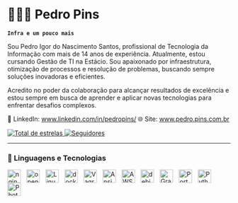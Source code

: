 # 👩🏻‍💻 Pedro Pins

**`Infra e um pouco mais`**

Sou Pedro Igor do Nascimento Santos, profissional de Tecnologia da Informação com mais de 14 anos de experiência. Atualmente, estou cursando Gestão de TI na Estácio. Sou apaixonado por infraestrutura, otimização de processos e resolução de problemas, buscando sempre soluções inovadoras e eficientes.

Acredito no poder da colaboração para alcançar resultados de excelência e estou sempre em busca de aprender e aplicar novas tecnologias para enfrentar desafios complexos.

🔗 LinkedIn: www.linkedin.com/in/pedropins/
🌐 Site: www.pedro.pins.com.br

<p align="left">
    <a href="https://github.com/Larissakich?tab=repositories&sort=stargazers">
        <img 
            alt="Total de estrelas" 
            title="Total de estrelas GitHub" 
            src="https://custom-icon-badges.demolab.com/github/stars/pedro-pins?color=55960c&style=for-the-badge&labelColor=488207&logo=star&label=estrelas"
        />
    </a>
    <a href="https://github.com/pedro-pins?tab=followers">
        <img 
            alt="Seguidores" 
            title="Me siga no GitHub" 
            src="https://custom-icon-badges.demolab.com/github/followers/pedro-pins?color=236ad3&labelColor=1155ba&style=for-the-badge&logo=github&label=Seguidores&logoColor=white"
        />
    </a>
</p>

---

### 🤖 Linguagens e Tecnologias

<img 
    align="left"
    alt="nginx"
    title="nginx" 
    width="30px" 
    style="padding-right: 10px;" 
    src="https://cdn.jsdelivr.net/gh/devicons/devicon@latest/icons/nginx/nginx-original.svg" 
/>
<img 
    align="left" 
    alt="openstack" 
    title="openstack"
    width="30px" 
    style="padding-right: 10px;" 
    src="https://cdn.jsdelivr.net/gh/devicons/devicon@latest/icons/openstack/openstack-original-wordmark.svg" 
/>
<img 
    align="left" 
    alt="Linux" 
    title="Linux"
    width="30px" 
    style="padding-right: 10px;" 
    src="https://cdn.jsdelivr.net/gh/devicons/devicon@latest/icons/linux/linux-original.svg" 
/>
<img 
    align="left" 
    alt="docker"
    title="docker" 
    width="30px" 
    style="padding-right: 10px;" 
    src="https://cdn.jsdelivr.net/gh/devicons/devicon@latest/icons/docker/docker-original-wordmark.svg" 
/>
<img 
    align="left" 
    alt="Vagrant" 
    title="Vagrant"
    width="30px" 
    style="padding-right: 10px;" 
    src="https://cdn.jsdelivr.net/gh/devicons/devicon@latest/icons/vagrant/vagrant-original.svg" 
/>
<img 
    align="left" 
    alt="Ansible"
    title="Ansible" 
    width="30px" 
    style="padding-right: 10px;" 
    src="https://cdn.jsdelivr.net/gh/devicons/devicon@latest/icons/ansible/ansible-original.svg" 
/>
<img 
    align="left" 
    alt="AWS" 
    title="AWS"
    width="30px" 
    style="padding-right: 10px;" 
    src="https://cdn.jsdelivr.net/gh/devicons/devicon@latest/icons/amazonwebservices/amazonwebservices-original-wordmark.svg" 
/>
<img 
    align="left" 
    alt="debian" 
    title="debian"
    width="30px" 
    style="padding-right: 10px;" 
    src="https://cdn.jsdelivr.net/gh/devicons/devicon@latest/icons/debian/debian-original.svg" 
/>
<img 
    align="left" 
    alt="Grafana" 
    title="Grafana"
    width="30px" 
    style="padding-right: 10px;" 
    src="https://cdn.jsdelivr.net/gh/devicons/devicon@latest/icons/grafana/grafana-original.svg" 
/>
<img 
    align="left" 
    alt="Portainer" 
    title="Portainer"
    width="30px" 
    style="padding-right: 10px;" 
    src="https://cdn.jsdelivr.net/gh/devicons/devicon@latest/icons/portainer/portainer-original.svg" 
/>
<img 
    align="left" 
    alt="Python" 
    title="Python"
    width="30px" 
    style="padding-right: 10px;" 
    src="https://cdn.jsdelivr.net/gh/devicons/devicon@latest/icons/python/python-original.svg" 
/>
<img 
    align="left" 
    alt="Photoshop" 
    title="Photoshop"
    width="30px" 
    style="padding-right: 10px;" 
    src="https://cdn.jsdelivr.net/gh/devicons/devicon@latest/icons/photoshop/photoshop-original.svg" 
/>

<br/>
<br/>
